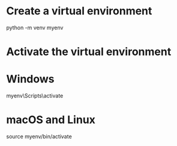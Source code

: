 # Create a virtual environment 
python -m venv myenv

# Activate the virtual environment

# Windows
myenv\Scripts\activate
# macOS and Linux
source myenv/bin/activate
